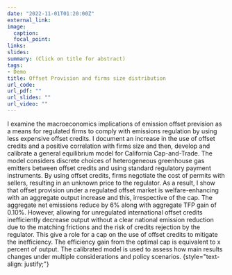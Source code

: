 ```yaml
---
date: "2022-11-01T01:20:00Z"
external_link: 
image:
  caption: 
  focal_point: 
links:
slides: 
summary: (Click on title for abstract)
tags:
- Demo
title: Offset Provision and firms size distribution
url_code: 
url_pdf: ""
url_slides: ""
url_video: ""
---
```


I examine the macroeconomics implications of emission offset prevision as a means for regulated firms to comply with emissions regulation by using less expensive offset credits. I document an increase in the use of offset credits and a positive correlation with firms size and then, develop and calibrate a general equilibrium model for California Cap-and-Trade. The model considers discrete choices of heterogeneous greenhouse gas emitters between offset credits and using standard regulatory payment instruments. By using offset credits, firms negotiate the cost of permits with sellers, resulting in an unknown price to the regulator. As a result, I show that  offset provision under a regulated offset market is welfare-enhancing with an aggregate output increase and this, irrespective of the cap. The aggregate net emissions reduce by 6% along with aggregate TFP gain of 0.10%. However,  allowing for unregulated international offset credits inefficiently decrease output without a clear national emission reduction due to the matching frictions and the risk of credits rejection by the regulator. This give a role for a cap on the use of offset credits to mitigate the inefficiency. The efficiency gain from the optimal cap is equivalent to x percent of output.  The calibrated model is used to assess how main results changes under multiple considerations and policy scenarios.
{style="text-align: justify;"}

